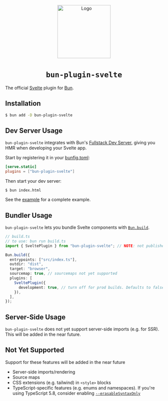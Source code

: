 <p align="center">
  <a href="https://bun.sh"><img src="https://github.com/user-attachments/assets/50282090-adfd-4ddb-9e27-c30753c6b161" alt="Logo" height=170></a>
</p>
<h1 align="center"><code>bun-plugin-svelte</code></h1>

The official [Svelte](https://svelte.dev/) plugin for [Bun](https://bun.sh/).

## Installation

```sh
$ bun add -D bun-plugin-svelte
```

## Dev Server Usage

`bun-plugin-svelte` integrates with Bun's [Fullstack Dev Server](https://bun.sh/docs/bundler/fullstack), giving you
HMR when developing your Svelte app.

Start by registering it in your [bunfig.toml](https://bun.sh/docs/runtime/bunfig):

```toml
[serve.static]
plugins = ["bun-plugin-svelte"]
```

Then start your dev server:

```
$ bun index.html
```

See the [example](https://github.com/oven-sh/bun/tree/main/packages/bun-plugin-svelte/example) for a complete example.

## Bundler Usage

`bun-plugin-svelte` lets you bundle Svelte components with [`Bun.build`](https://bun.sh/docs/bundler).

```ts
// build.ts
// to use: bun run build.ts
import { SveltePlugin } from "bun-plugin-svelte"; // NOTE: not published to npm yet

Bun.build({
  entrypoints: ["src/index.ts"],
  outdir: "dist",
  target: "browser",
  sourcemap: true, // sourcemaps not yet supported
  plugins: [
    SveltePlugin({
      development: true, // turn off for prod builds. Defaults to false
    }),
  ],
});
```

## Server-Side Usage

`bun-plugin-svelte` does not yet support server-side imports (e.g. for SSR).
This will be added in the near future.

## Not Yet Supported

Support for these features will be added in the near future

- Server-side imports/rendering
- Source maps
- CSS extensions (e.g. tailwind) in `<style>` blocks
- TypeScript-specific features (e.g. enums and namespaces). If you're using
  TypeScript 5.8, consider enabling [`--erasableSyntaxOnly`](https://devblogs.microsoft.com/typescript/announcing-typescript-5-8-beta/#the---erasablesyntaxonly-option)
